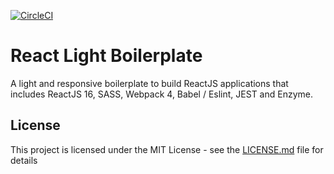 [![CircleCI](https://circleci.com/gh/AlexIncarnati/react-light-boilerplate.svg?style=svg)](https://circleci.com/gh/AlexIncarnati/react-light-boilerplate)

# React Light Boilerplate

A light and responsive boilerplate to build ReactJS applications that includes ReactJS 16, SASS, Webpack 4, Babel / Eslint, JEST and Enzyme.

## License

This project is licensed under the MIT License - see the [LICENSE.md](LICENSE.md) file for details
